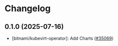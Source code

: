 # Changelog

## 0.1.0 (2025-07-16)

* [bitnami/kubevirt-operator]: Add Charts ([#35069](https://github.com/bitnami/charts/pull/35069))
